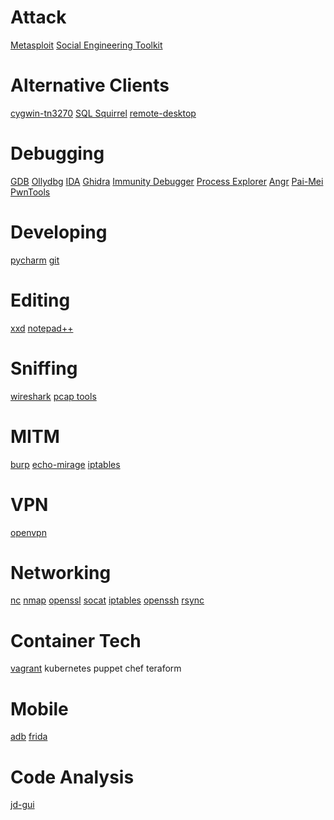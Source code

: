 <!-- TITLE: Tools -->
<!-- SUBTITLE: Lots of Tools I use-->

# Attack
[Metasploit](/metasploit-main)
[Social Engineering Toolkit](/set)

# Alternative Clients
[cygwin-tn3270](/tn3270)
[SQL Squirrel](/sqlsquirrel)
[remote-desktop](/remote-desktop)

# Debugging
[GDB](/gdb)
[Ollydbg](/ollydbg)
[IDA](/ida)
[Ghidra](/ghidra)
[Immunity Debugger](/immunity-debugger)
[Process Explorer](/process-explorer)
[Angr](/angr)
[Pai-Mei](/pai-mei-updated)
[PwnTools](/pwntools)


# Developing
[pycharm](/pycharm)
[git](/git-intro)
# Editing
[xxd](/xxd)
[notepad++](/notepadplusplus)

# Sniffing
[wireshark](/wireshark)
[pcap tools](/pcap)
# MITM
[burp](/burp)
[echo-mirage](/echo-mirage)
[iptables](/iptables-tricks)
# VPN
[openvpn](/openvpn)
# Networking
[nc](/netcat)
[nmap](/nmap)
[openssl](/openssl)
[socat](/socat)
[iptables](/iptables)
[openssh](/openssh)
[rsync](/rsync)

# Container Tech
[vagrant](/vagrant)
kubernetes
puppet
chef
teraform

# Mobile
[adb](/adb)
[frida](/frida)

# Code Analysis
[jd-gui](/jdgui)